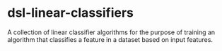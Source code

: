# dsl-linear-classifiers
A collection of linear classifier algorithms for the purpose of training an algorithm that classifies a feature in a dataset based on input features.  
